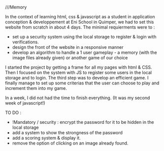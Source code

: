 ///Memory

In the context of learning html, css & javascript as a student in application conception & developpement at Eni School in Quimper, we had to set this website from scratch in about 4 days. 
The minimal requierments were to : 
- set up a security system using the local storage to register & login with verifications.
- design the front of the website in a responsive manner
- develop an algorithm to handle a 1 user gameplay - a memory (with the image files already given) or another game of our choice

I started the project by getting a frame for all my pages with html & CSS. 
Then I focused on the system with JS to register some users in the local storage and to login. 
The third step was to develop an efficient game.
I finally manage to set up some criterias that the user can choose to play and increment them into my game. 

In a week, I did not had the time to finish everything. (It was my second week of javascript!)

TO DO : 
- !Mandatory / security : encrypt the password for it to be hidden in the local storage
- add a system to show the strongness of the password
- add a scoring system & display it.
- remove the option of clicking on an image already found. 
